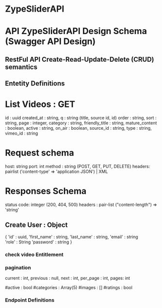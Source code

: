 # ZypeSliderAPI

# API ZypeSliderAPI Design Schema (Swagger API Design)

## RestFul API Create-Read-Update-Delete (CRUD) semantics

## Entetity Definitions

# List Videos : GET

id : uuid
created_at : string,
q : string (title, source id, id)
order : string,
sort : string,
page : integer,
category : string,
friendly_title : string,
mature_content : boolean,
active : string,
on_air : boolean,
source_id : string,
type : string,
vimeo_id : string

# Request schema

host: string
port: int
method : string (POST, GET, PUT, DELETE)
headers: pairlist ('content-type' => 'application JSON') | XML

# Responses Schema

status code: integer (200, 404, 500)
headers : pair-list ("content-length") => 'string'

## Create User : Object

{
'id' : uuid,
'first_name' : string,
'last_name' : string,
'email' : string  
'role' : String
'password' : string
}

### check video Entitlement

### pagination

current : int,
previous : null,
next : int,
per_page : int,
pages: int

#active : bool
#categories : Array(5)
#images : []
#ratings : bool

### Endpoint Definitions
